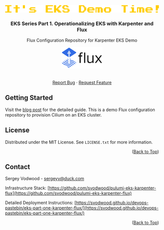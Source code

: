 <a name="readme-top"></a>

<!-- PROJECT LOGO -->
<br />
<div align="center">
  <a href="https://github.com/github_username/repo_name">
    <img src="https://raw.githubusercontent.com/svodwood/assets/main/eks-demo-time.png" alt="Logo">
  </a>
<h3 align="center">EKS Series Part 1. Operationalizing EKS with Karpenter and Flux</h3>

  <p align="center">
    Flux Configuration Repository for Karpenter EKS Demo
    <div align="center">
      <img src="https://raw.githubusercontent.com/cncf/artwork/master/projects/flux/horizontal/color/flux-horizontal-color.png" height=70>
    </div>
    <br />
    <br />
    <a href="https://github.com/svodwood/eks-1-flux-config-repo/issues">Report Bug</a>
    ·
    <a href="https://github.com/svodwood/eks-1-flux-config-repo/issues">Request Feature</a>
  </p>
</div>

<!-- GETTING STARTED -->
## Getting Started

Visit the [blog post](https://svodwood.github.io/devops-pastebin/eks-part-one-karpenter-flux/) for the detailed guide. This is a demo Flux configuration repository to provision Cilium on an EKS cluster.

<!-- LICENSE -->
## License

Distributed under the MIT License. See `LICENSE.txt` for more information.

<p align="right">(<a href="#readme-top">Back to Top</a>)</p>

<!-- CONTACT -->
## Contact

Sergey Vodwood - sergeyv@duck.com

Infrastructure Stack: [https://github.com/svodwood/pulumi-eks-karpenter-flux](https://github.com/svodwood/pulumi-eks-karpenter-flux)

Detailed Deployment Instructions: [https://svodwood.github.io/devops-pastebin/eks-part-one-karpenter-flux/](https://svodwood.github.io/devops-pastebin/eks-part-one-karpenter-flux/)

<p align="right">(<a href="#readme-top">Back to Top</a>)</p>

<!-- MARKDOWN LINKS & IMAGES -->
[Pulumi-url]: https://pulumi.com/
